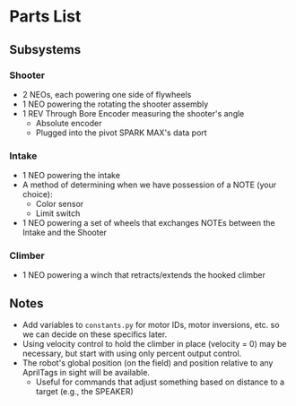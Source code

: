# Parts List

## Subsystems
### Shooter
- 2 NEOs, each powering one side of flywheels
- 1 NEO powering the rotating the shooter assembly
- 1 REV Through Bore Encoder measuring the shooter's angle
  - Absolute encoder
  - Plugged into the pivot SPARK MAX's data port

### Intake
- 1 NEO powering the intake
- A method of determining when we have possession of a NOTE (your choice):
  - Color sensor
  - Limit switch
- 1 NEO powering a set of wheels that exchanges NOTEs between the Intake and the Shooter

### Climber
- 1 NEO powering a winch that retracts/extends the hooked climber

## Notes
- Add variables to `constants.py` for motor IDs, motor inversions, etc. so we can decide on these specifics later.
- Using velocity control to hold the climber in place (velocity = 0) may be necessary, but start with using only percent output control.
- The robot's global position (on the field) and position relative to any AprilTags in sight will be available.
  - Useful for commands that adjust something based on distance to a target (e.g., the SPEAKER)